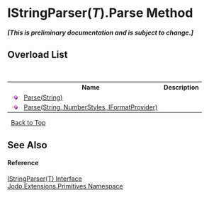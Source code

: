 # IStringParser(*T*).Parse Method 
 _**\[This is preliminary documentation and is subject to change.\]**_


## Overload List
&nbsp;<table><tr><th></th><th>Name</th><th>Description</th></tr><tr><td>![Public method](media/pubmethod.gif "Public method")</td><td><a href="M_Jodo_Extensions_Primitives_IStringParser_1_Parse">Parse(String)</a></td><td /></tr><tr><td>![Public method](media/pubmethod.gif "Public method")</td><td><a href="M_Jodo_Extensions_Primitives_IStringParser_1_Parse_1">Parse(String, NumberStyles, IFormatProvider)</a></td><td /></tr></table>&nbsp;
<a href="#istringparser(*t*).parse-method">Back to Top</a>

## See Also


#### Reference
<a href="T_Jodo_Extensions_Primitives_IStringParser_1">IStringParser(T) Interface</a><br /><a href="N_Jodo_Extensions_Primitives">Jodo.Extensions.Primitives Namespace</a><br />
